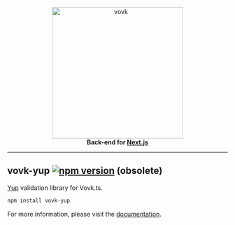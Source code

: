 <p align="center">
  <a href="https://vovk.dev">
    <picture>
      <source width="300" media="(prefers-color-scheme: dark)" srcset="https://vovk.dev/vovk-logo-white.svg">
      <source width="300" media="(prefers-color-scheme: light)" srcset="https://vovk.dev/vovk-logo.svg">
      <img width="300" alt="vovk" src="https://vovk.dev/vovk-logo.svg">
    </picture>
  </a>
  <br>
  <strong>Back-end for <a href="https://nextjs.org/">Next.js</a></strong>
</p>

---

## vovk-yup [![npm version](https://badge.fury.io/js/vovk-yup.svg)](https://www.npmjs.com/package/vovk-yup) (obsolete)

[Yup](https://www.npmjs.com/package/yup) validation library for Vovk.ts.

```sh
npm install vovk-yup
```

For more information, please visit the [documentation](https://vovk.dev/validation/yup).

